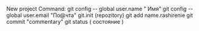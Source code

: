New project
Command:
git config -- global user.name " Имя"
git config -- global user.email "По@чта"
git.init (repozitory)
git add name.rashirenie
git commit "commentary"
git status ( состояние )
